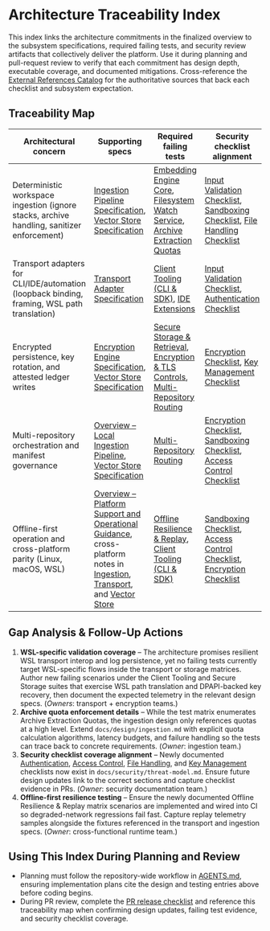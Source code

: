 # Architecture Traceability Index

This index links the architecture commitments in the finalized overview to the subsystem specifications, required failing tests, and security review artifacts that collectively deliver the platform. Use it during planning and pull-request review to verify that each commitment has design depth, executable coverage, and documented mitigations. Cross-reference the [External References Catalog](../references/sources.md) for the authoritative sources that back each checklist and subsystem expectation.

## Traceability Map

| Architectural concern | Supporting specs | Required failing tests | Security checklist alignment |
| --- | --- | --- | --- |
| Deterministic workspace ingestion (ignore stacks, archive handling, sanitizer enforcement) | [Ingestion Pipeline Specification](./ingestion.md), [Vector Store Specification](./vector-store.md) | [Embedding Engine Core](../testing/test-matrix.md#embedding-engine-core), [Filesystem Watch Service](../testing/test-matrix.md#filesystem-watch-service), [Archive Extraction Quotas](../testing/test-matrix.md#archive-extraction-quotas) | [Input Validation Checklist](../security/threat-model.md#input-validation-checklist), [Sandboxing Checklist](../security/threat-model.md#sandboxing-checklist), [File Handling Checklist](../security/threat-model.md#file-handling-checklist) |
| Transport adapters for CLI/IDE/automation (loopback binding, framing, WSL path translation) | [Transport Adapter Specification](./transport.md) | [Client Tooling (CLI & SDK)](../testing/test-matrix.md#client-tooling-cli--sdk), [IDE Extensions](../testing/test-matrix.md#ide-extensions) | [Input Validation Checklist](../security/threat-model.md#input-validation-checklist), [Authentication Checklist](../security/threat-model.md#authentication-checklist) |
| Encrypted persistence, key rotation, and attested ledger writes | [Encryption Engine Specification](./encryption.md), [Vector Store Specification](./vector-store.md) | [Secure Storage & Retrieval](../testing/test-matrix.md#secure-storage--retrieval), [Encryption & TLS Controls](../testing/test-matrix.md#encryption--tls-controls), [Multi-Repository Routing](../testing/test-matrix.md#multi-repository-routing) | [Encryption Checklist](../security/threat-model.md#encryption-checklist), [Key Management Checklist](../security/threat-model.md#key-management-checklist) |
| Multi-repository orchestration and manifest governance | [Overview – Local Ingestion Pipeline](./overview.md#local-ingestion-pipeline), [Vector Store Specification](./vector-store.md) | [Multi-Repository Routing](../testing/test-matrix.md#multi-repository-routing) | [Encryption Checklist](../security/threat-model.md#encryption-checklist), [Sandboxing Checklist](../security/threat-model.md#sandboxing-checklist), [Access Control Checklist](../security/threat-model.md#access-control-checklist) |
| Offline-first operation and cross-platform parity (Linux, macOS, WSL) | [Overview – Platform Support and Operational Guidance](./overview.md#platform-support-and-operational-guidance), cross-platform notes in [Ingestion](./ingestion.md#offline-replay-hooks), [Transport](./transport.md#offline-backpressure), and [Vector Store](./vector-store.md#cross-cutting-concerns) | [Offline Resilience & Replay](../testing/test-matrix.md#offline-resilience--replay), [Client Tooling (CLI & SDK)](../testing/test-matrix.md#client-tooling-cli--sdk) | [Sandboxing Checklist](../security/threat-model.md#sandboxing-checklist), [Access Control Checklist](../security/threat-model.md#access-control-checklist), [Encryption Checklist](../security/threat-model.md#encryption-checklist) |

## Gap Analysis & Follow-Up Actions

1. **WSL-specific validation coverage** – The architecture promises resilient WSL transport interop and log persistence, yet no failing tests currently target WSL-specific flows inside the transport or storage matrices. Author new failing scenarios under the Client Tooling and Secure Storage suites that exercise WSL path translation and DPAPI-backed key recovery, then document the expected telemetry in the relevant design specs. (_Owners_: transport + encryption teams.)
2. **Archive quota enforcement details** – While the test matrix enumerates Archive Extraction Quotas, the ingestion design only references quotas at a high level. Extend `docs/design/ingestion.md` with explicit quota calculation algorithms, latency budgets, and failure handling so the tests can trace back to concrete requirements. (_Owner_: ingestion team.)
3. **Security checklist coverage alignment** – Newly documented [Authentication](../security/threat-model.md#authentication-checklist), [Access Control](../security/threat-model.md#access-control-checklist), [File Handling](../security/threat-model.md#file-handling-checklist), and [Key Management](../security/threat-model.md#key-management-checklist) checklists now exist in `docs/security/threat-model.md`. Ensure future design updates link to the correct sections and capture checklist evidence in PRs. (_Owner_: security documentation team.)
4. **Offline-first resilience testing** – Ensure the newly documented Offline Resilience & Replay matrix scenarios are implemented and wired into CI so degraded-network regressions fail fast. Capture replay telemetry samples alongside the fixtures referenced in the transport and ingestion specs. (_Owner_: cross-functional runtime team.)

## Using This Index During Planning and Review

- Planning must follow the repository-wide workflow in [AGENTS.md](../AGENTS.md), ensuring implementation plans cite the design and testing entries above before coding begins.
- During PR review, complete the [PR release checklist](../process/pr-release-checklist.md) and reference this traceability map when confirming design updates, failing test evidence, and security checklist coverage.
